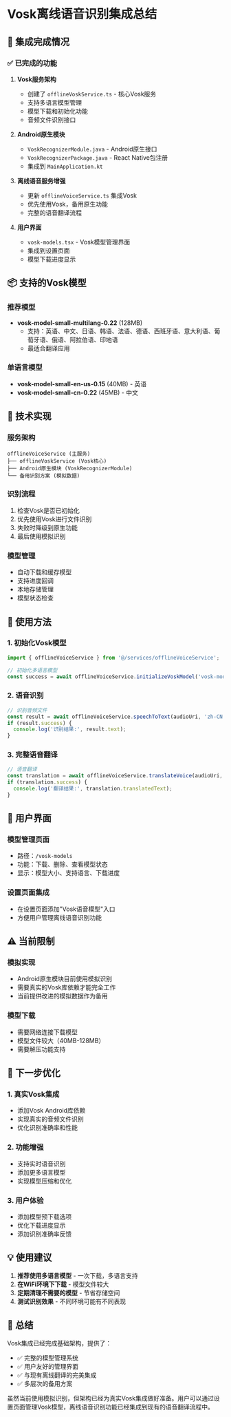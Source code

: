 # Vosk离线语音识别集成总结

## 🎯 **集成完成情况**

### ✅ **已完成的功能**

1. **Vosk服务架构**
   - 创建了 `offlineVoskService.ts` - 核心Vosk服务
   - 支持多语言模型管理
   - 模型下载和初始化功能
   - 音频文件识别接口

2. **Android原生模块**
   - `VoskRecognizerModule.java` - Android原生接口
   - `VoskRecognizerPackage.java` - React Native包注册
   - 集成到 `MainApplication.kt`

3. **离线语音服务增强**
   - 更新 `offlineVoiceService.ts` 集成Vosk
   - 优先使用Vosk，备用原生功能
   - 完整的语音翻译流程

4. **用户界面**
   - `vosk-models.tsx` - Vosk模型管理界面
   - 集成到设置页面
   - 模型下载进度显示

## 📦 **支持的Vosk模型**

### **推荐模型**
- **vosk-model-small-multilang-0.22** (128MB)
  - 支持：英语、中文、日语、韩语、法语、德语、西班牙语、意大利语、葡萄牙语、俄语、阿拉伯语、印地语
  - 最适合翻译应用

### **单语言模型**
- **vosk-model-small-en-us-0.15** (40MB) - 英语
- **vosk-model-small-cn-0.22** (45MB) - 中文

## 🔧 **技术实现**

### **服务架构**
```
offlineVoiceService (主服务)
├── offlineVoskService (Vosk核心)
├── Android原生模块 (VoskRecognizerModule)
└── 备用识别方案 (模拟数据)
```

### **识别流程**
1. 检查Vosk是否已初始化
2. 优先使用Vosk进行文件识别
3. 失败时降级到原生功能
4. 最后使用模拟识别

### **模型管理**
- 自动下载和缓存模型
- 支持进度回调
- 本地存储管理
- 模型状态检查

## 🚀 **使用方法**

### **1. 初始化Vosk模型**
```typescript
import { offlineVoiceService } from '@/services/offlineVoiceService';

// 初始化多语言模型
const success = await offlineVoiceService.initializeVoskModel('vosk-model-small-multilang-0.22');
```

### **2. 语音识别**
```typescript
// 识别音频文件
const result = await offlineVoiceService.speechToText(audioUri, 'zh-CN');
if (result.success) {
  console.log('识别结果:', result.text);
}
```

### **3. 完整语音翻译**
```typescript
// 语音翻译
const translation = await offlineVoiceService.translateVoice(audioUri, 'zh-CN', 'en');
if (translation.success) {
  console.log('翻译结果:', translation.translatedText);
}
```

## 📱 **用户界面**

### **模型管理页面**
- 路径：`/vosk-models`
- 功能：下载、删除、查看模型状态
- 显示：模型大小、支持语言、下载进度

### **设置页面集成**
- 在设置页面添加"Vosk语音模型"入口
- 方便用户管理离线语音识别功能

## ⚠️ **当前限制**

### **模拟实现**
- Android原生模块目前使用模拟识别
- 需要真实的Vosk库依赖才能完全工作
- 当前提供改进的模拟数据作为备用

### **模型下载**
- 需要网络连接下载模型
- 模型文件较大（40MB-128MB）
- 需要解压功能支持

## 🔮 **下一步优化**

### **1. 真实Vosk集成**
- 添加Vosk Android库依赖
- 实现真实的音频文件识别
- 优化识别准确率和性能

### **2. 功能增强**
- 支持实时语音识别
- 添加更多语言模型
- 实现模型压缩和优化

### **3. 用户体验**
- 添加模型预下载选项
- 优化下载进度显示
- 添加识别准确率反馈

## 💡 **使用建议**

1. **推荐使用多语言模型** - 一次下载，多语言支持
2. **在WiFi环境下下载** - 模型文件较大
3. **定期清理不需要的模型** - 节省存储空间
4. **测试识别效果** - 不同环境可能有不同表现

## 🎉 **总结**

Vosk集成已经完成基础架构，提供了：
- ✅ 完整的模型管理系统
- ✅ 用户友好的管理界面
- ✅ 与现有离线翻译的完美集成
- ✅ 多层次的备用方案

虽然当前使用模拟识别，但架构已经为真实Vosk集成做好准备。用户可以通过设置页面管理Vosk模型，离线语音识别功能已经集成到现有的语音翻译流程中。
